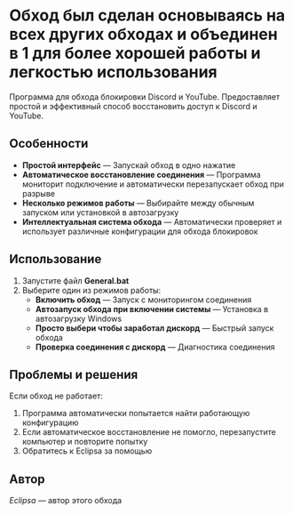 # Обход был сделан основываясь на всех других обходах и объединен в 1 для более хорошей работы и легкостью использования

Программа для обхода блокировки Discord и YouTube. Предоставляет простой и эффективный способ восстановить доступ к Discord и YouTube.

## Особенности

- **Простой интерфейс** — Запускай обход в одно нажатие
- **Автоматическое восстановление соединения** — Программа мониторит подключение и автоматически перезапускает обход при разрыве
- **Несколько режимов работы** — Выбирайте между обычным запуском или установкой в автозагрузку
- **Интеллектуальная система обхода** — Автоматически проверяет и использует различные конфигурации для обхода блокировок

## Использование

1. Запустите файл **General.bat**
2. Выберите один из режимов работы:
   - **Включить обход** — Запуск с мониторингом соединения
   - **Автозапуск обхода при включении системы** — Установка в автозагрузку Windows
   - **Просто выбери чтобы заработал дискорд** — Быстрый запуск обхода
   - **Проверка соединения с дискорд** — Диагностика соединения
   
## Проблемы и решения

Если обход не работает:
1. Программа автоматически попытается найти работающую конфигурацию
2. Если автоматическое восстановление не помогло, перезапустите компьютер и повторите попытку
3. Обратитесь к Eclipsa за помощью

## Автор

*Eclipsa* — автор этого обхода
